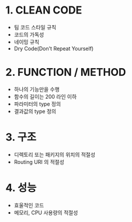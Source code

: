 # 1. CLEAN CODE

- 팀 코드 스타일 규칙
- 코드의 가독성
- 네이밍 규칙
- Dry Code(Don't Repeat Yourself)

# 2. FUNCTION / METHOD

- 하나의 기능만을 수행
- 함수의 길이는 200 라인 이하
- 파라미터의 type 정의
- 결과값의 type 정의

# 3. 구조

- 디렉토리 또는 패키지의 위치의 적절성
- Routing URI 의 적절성

# 4. 성능

- 효울적인 코드
- 메모리, CPU 사용량의 적절성

